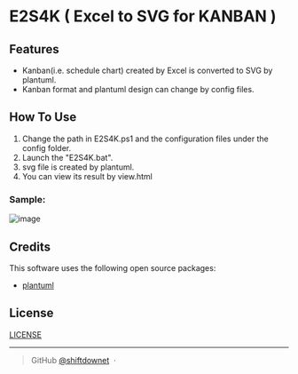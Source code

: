 
# E2S4K ( Excel to SVG for KANBAN )

## Features

* Kanban(i.e. schedule chart) created by Excel is converted to SVG by plantuml.
* Kanban format and plantuml design can change by config files.

## How To Use

1. Change the path in E2S4K.ps1 and the configuration files under the config folder.
2. Launch the "E2S4K.bat".
3. svg file is created by plantuml.
4. You can view its result by view.html

### Sample:
![image](https://user-images.githubusercontent.com/46210365/170852714-3ef87a7c-6cd6-4ac4-b93b-3c5e66c6ad33.png)

## Credits

This software uses the following open source packages:

- [plantuml](https://plantuml.com/)

## License

[LICENSE](./LICENSE.md)

---

> GitHub [@shiftdownet](https://github.com/shiftdownet) &nbsp;&middot;&nbsp;


